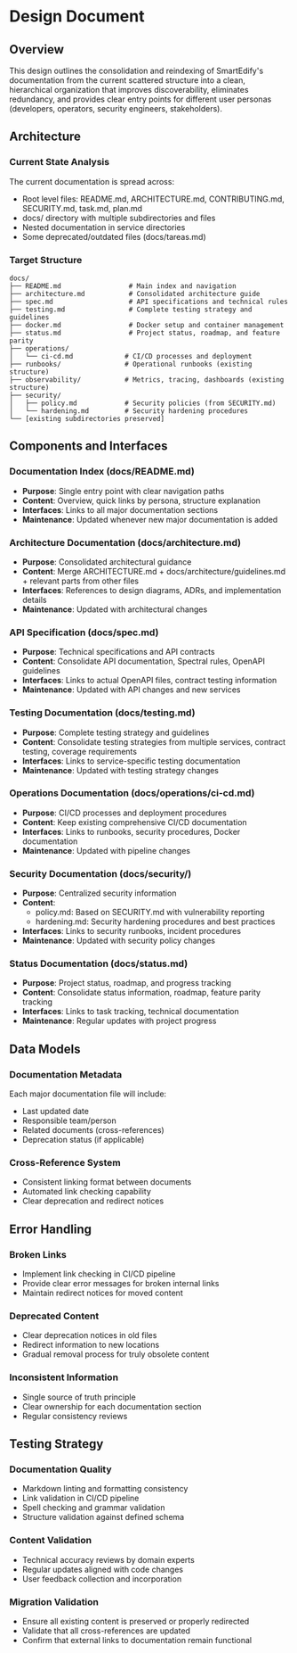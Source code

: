 # Design Document

## Overview

This design outlines the consolidation and reindexing of SmartEdify's documentation from the current scattered structure into a clean, hierarchical organization that improves discoverability, eliminates redundancy, and provides clear entry points for different user personas (developers, operators, security engineers, stakeholders).

## Architecture

### Current State Analysis

The current documentation is spread across:
- Root level files: README.md, ARCHITECTURE.md, CONTRIBUTING.md, SECURITY.md, task.md, plan.md
- docs/ directory with multiple subdirectories and files
- Nested documentation in service directories
- Some deprecated/outdated files (docs/tareas.md)

### Target Structure

```
docs/
├── README.md                 # Main index and navigation
├── architecture.md           # Consolidated architecture guide  
├── spec.md                   # API specifications and technical rules
├── testing.md                # Complete testing strategy and guidelines
├── docker.md                 # Docker setup and container management
├── status.md                 # Project status, roadmap, and feature parity
├── operations/
│   └── ci-cd.md             # CI/CD processes and deployment
├── runbooks/                # Operational runbooks (existing structure)
├── observability/           # Metrics, tracing, dashboards (existing structure)  
├── security/
│   ├── policy.md            # Security policies (from SECURITY.md)
│   └── hardening.md         # Security hardening procedures
└── [existing subdirectories preserved]
```

## Components and Interfaces

### Documentation Index (docs/README.md)
- **Purpose**: Single entry point with clear navigation paths
- **Content**: Overview, quick links by persona, structure explanation
- **Interfaces**: Links to all major documentation sections
- **Maintenance**: Updated whenever new major documentation is added

### Architecture Documentation (docs/architecture.md)
- **Purpose**: Consolidated architectural guidance
- **Content**: Merge ARCHITECTURE.md + docs/architecture/guidelines.md + relevant parts from other files
- **Interfaces**: References to design diagrams, ADRs, and implementation details
- **Maintenance**: Updated with architectural changes

### API Specification (docs/spec.md)
- **Purpose**: Technical specifications and API contracts
- **Content**: Consolidate API documentation, Spectral rules, OpenAPI guidelines
- **Interfaces**: Links to actual OpenAPI files, contract testing information
- **Maintenance**: Updated with API changes and new services

### Testing Documentation (docs/testing.md)
- **Purpose**: Complete testing strategy and guidelines
- **Content**: Consolidate testing strategies from multiple services, contract testing, coverage requirements
- **Interfaces**: Links to service-specific testing documentation
- **Maintenance**: Updated with testing strategy changes

### Operations Documentation (docs/operations/ci-cd.md)
- **Purpose**: CI/CD processes and deployment procedures
- **Content**: Keep existing comprehensive CI/CD documentation
- **Interfaces**: Links to runbooks, security procedures, Docker documentation
- **Maintenance**: Updated with pipeline changes

### Security Documentation (docs/security/)
- **Purpose**: Centralized security information
- **Content**: 
  - policy.md: Based on SECURITY.md with vulnerability reporting
  - hardening.md: Security hardening procedures and best practices
- **Interfaces**: Links to security runbooks, incident procedures
- **Maintenance**: Updated with security policy changes

### Status Documentation (docs/status.md)
- **Purpose**: Project status, roadmap, and progress tracking
- **Content**: Consolidate status information, roadmap, feature parity tracking
- **Interfaces**: Links to task tracking, technical documentation
- **Maintenance**: Regular updates with project progress

## Data Models

### Documentation Metadata
Each major documentation file will include:
- Last updated date
- Responsible team/person
- Related documents (cross-references)
- Deprecation status (if applicable)

### Cross-Reference System
- Consistent linking format between documents
- Automated link checking capability
- Clear deprecation and redirect notices

## Error Handling

### Broken Links
- Implement link checking in CI/CD pipeline
- Provide clear error messages for broken internal links
- Maintain redirect notices for moved content

### Deprecated Content
- Clear deprecation notices in old files
- Redirect information to new locations
- Gradual removal process for truly obsolete content

### Inconsistent Information
- Single source of truth principle
- Clear ownership for each documentation section
- Regular consistency reviews

## Testing Strategy

### Documentation Quality
- Markdown linting and formatting consistency
- Link validation in CI/CD pipeline
- Spell checking and grammar validation
- Structure validation against defined schema

### Content Validation
- Technical accuracy reviews by domain experts
- Regular updates aligned with code changes
- User feedback collection and incorporation

### Migration Validation
- Ensure all existing content is preserved or properly redirected
- Validate that all cross-references are updated
- Confirm that external links to documentation remain functional